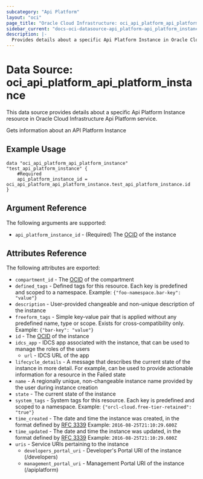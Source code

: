 ```yaml
---
subcategory: "Api Platform"
layout: "oci"
page_title: "Oracle Cloud Infrastructure: oci_api_platform_api_platform_instance"
sidebar_current: "docs-oci-datasource-api_platform-api_platform_instance"
description: |-
  Provides details about a specific Api Platform Instance in Oracle Cloud Infrastructure Api Platform service
---
```


# Data Source: oci_api_platform_api_platform_instance
This data source provides details about a specific Api Platform Instance resource in Oracle Cloud Infrastructure Api Platform service.

Gets information about an API Platform Instance

## Example Usage

```hcl
data "oci_api_platform_api_platform_instance" "test_api_platform_instance" {
	#Required
	api_platform_instance_id = oci_api_platform_api_platform_instance.test_api_platform_instance.id
}
```

## Argument Reference

The following arguments are supported:

* `api_platform_instance_id` - (Required) The [OCID](https://docs.cloud.oracle.com/iaas/Content/General/Concepts/identifiers.htm) of the instance


## Attributes Reference

The following attributes are exported:

* `compartment_id` - The [OCID](https://docs.cloud.oracle.com/iaas/Content/General/Concepts/identifiers.htm) of the compartment
* `defined_tags` - Defined tags for this resource. Each key is predefined and scoped to a namespace. Example: `{"foo-namespace.bar-key": "value"}` 
* `description` - User-provided changeable and non-unique description of the instance
* `freeform_tags` - Simple key-value pair that is applied without any predefined name, type or scope. Exists for cross-compatibility only. Example: `{"bar-key": "value"}` 
* `id` - The [OCID](https://docs.cloud.oracle.com/iaas/Content/General/Concepts/identifiers.htm) of the instance
* `idcs_app` - IDCS app associated with the instance, that can be used to manage the roles of the users
	* `url` - IDCS URL of the app
* `lifecycle_details` - A message that describes the current state of the instance in more detail. For example, can be used to provide actionable information for a resource in the Failed state 
* `name` - A regionally unique, non-changeable instance name provided by the user during instance creation
* `state` - The current state of the instance
* `system_tags` - System tags for this resource. Each key is predefined and scoped to a namespace. Example: `{"orcl-cloud.free-tier-retained": "true"}` 
* `time_created` - The date and time the instance was created, in the format defined by [RFC 3339](https://tools.ietf.org/html/rfc3339)  Example: `2016-08-25T21:10:29.600Z` 
* `time_updated` - The date and time the instance was updated, in the format defined by [RFC 3339](https://tools.ietf.org/html/rfc3339)  Example: `2016-08-25T21:10:29.600Z` 
* `uris` - Service URIs pertaining to the instance
	* `developers_portal_uri` - Developer's Portal URI of the instance (/developers)
	* `management_portal_uri` - Management Portal URI of the instance (/apiplatform)

